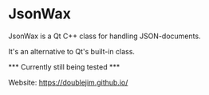 # JsonWax
JsonWax is a Qt C++ class for handling JSON-documents.

It's an alternative to Qt's built-in class.

*** Currently still being tested ***

Website: https://doublejim.github.io/
